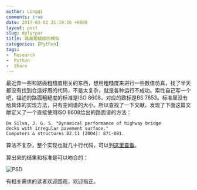 ```yaml
---
author: Longqi
comments: true
date: 2017-03-02 21:19:16 +0800
layout: post
slug: dplyrpar
title: 路面粗糙度的模拟
categories: [Python]
tags:
-  Research
-  Python
-  Share
---
```

最近弄一些和路面粗糙度相关的东西，想用粗糙度来进行一些数值仿真，找了半天都没有找到合适好用的代码，不是太复杂，就是各种运行不成功。索性自己写一个吧，描述的路面粗糙度的标准是ISO 8608，对应的欧标是BS 7853。标准里没有给具体的实现方法，只有空间谱的大小。所以查找了一下文献，发现了下面这篇文献定义了一个直接使用ISO 8608给出的路面谱的方法：

    Da Silva, J. G. S. "Dynamical performance of highway bridge
    decks with irregular pavement surface."
    Computers & structures 82.11 (2004): 871-881.

算法不复杂，整个实现也就几十行代码，可以到[这里查看](https://github.com/wanglongqi/RoadProfile/blob/master/roadprofile.py)。

算出来的结果和标准是可以吻合的：

![PSD](https://github.com/wanglongqi/RoadProfile/blob/master/example/example1.png)

有相关需求的读者欢迎围观，欢迎指正。

